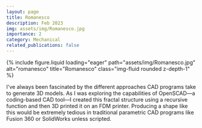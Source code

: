 ```yaml
---
layout: page
title: Romanesco
description: Feb 2023
img: assets/img/Romanesco.jpg
importance: 2
category: Mechanical
related_publications: false
---
```



<div class="row justify-content-center">
    <div class="col-sm-6 mt-3 mt-md-0">
        {% include figure.liquid loading="eager" path="assets/img/Romanesco.jpg" alt="romanesco" title="Romanesco" class="img-fluid rounded z-depth-1" %}
    </div>
</div>


I've always been fascinated by the different approaches CAD programs take to generate 3D models. As I was exploring the capabilities of OpenSCAD—a coding-based CAD tool—I created this fractal structure using a recursive function and then 3D printed it on an FDM printer. Producing a shape like this would be extremely tedious in traditional parametric CAD programs like Fusion 360 or SolidWorks unless scripted.


